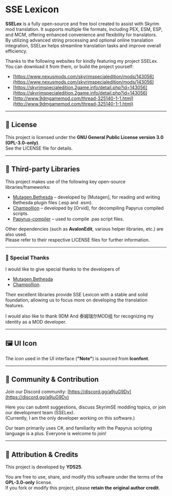 # SSE Lexicon

**SSELex** is a fully open-source and free tool created to assist with Skyrim mod translation. It supports multiple file formats, including PEX, ESM, ESP, and MCM, offering enhanced convenience and flexibility for translators.  
By utilizing advanced string processing and optional online translation integration, SSELex helps streamline translation tasks and improve overall efficiency.  

Thanks to the following websites for kindly featuring my project SSELex. You can download it from them, or build the project yourself:
- [https://www.nexusmods.com/skyrimspecialedition/mods/143056](https://www.nexusmods.com/skyrimspecialedition/mods/143056)  
- [https://skyrimspecialedition.2game.info/detail.php?id=143056](https://skyrimspecialedition.2game.info/detail.php?id=143056)
- [http://www.9dmgamemod.com/thread-325140-1-1.html](http://www.9dmgamemod.com/thread-325140-1-1.html) 
---

## 📄 License

This project is licensed under the **GNU General Public License version 3.0 (GPL-3.0-only)**.  
See the LICENSE file for details.

---

## 🧩 Third-party Libraries

This project makes use of the following key open-source libraries/frameworks:

- [Mutagen.Bethesda](https://github.com/Mutagen-Modding/Mutagen) – developed by [Mutagen], for reading and writing Bethesda plugin files (.esp and .esm).  
- [Champollion](https://github.com/Orvid/Champollion) – developed by [Orvid], for decompiling Papyrus compiled scripts.  
- [Papyrus-compiler](https://github.com/russo-2025/papyrus-compiler) – used to compile .pas script files.

Other dependencies (such as **AvalonEdit**, various helper libraries, etc.) are also used.  
Please refer to their respective LICENSE files for further information.

---

### 🙏 Special Thanks

I would like to give special thanks to the developers of  
- [Mutagen.Bethesda](https://github.com/Mutagen-Modding/Mutagen)  
- [Champollion](https://github.com/Orvid/Champollion).  

Their excellent libraries provide SSE Lexicon with a stable and solid foundation, allowing us to focus more on developing the translation features.

I would also like to thank 9DM And 泰姆瑞尔MOD组 for recognizing my identity as a MOD developer.

---

## 🖼️ UI Icon

The icon used in the UI interface (**"Note"**) is sourced from **Iconfont**.

---

## 💬 Community & Contribution

Join our Discord community: [https://discord.gg/a9juG9Dv](https://discord.gg/a9juG9Dv)  

Here you can submit suggestions, discuss SkyrimSE modding topics, or join our development team (SSELex).  
(Currently, I am the only developer working on this software.)  

Our team primarily uses C#, and familiarity with the Papyrus scripting language is a plus. Everyone is welcome to join!

---

## 🙏 Attribution & Credits

This project is developed by **YD525**.

You are free to use, share, and modify this software under the terms of the **GPL-3.0-only** license.  
If you fork or modify this project, please **retain the original author credit**.